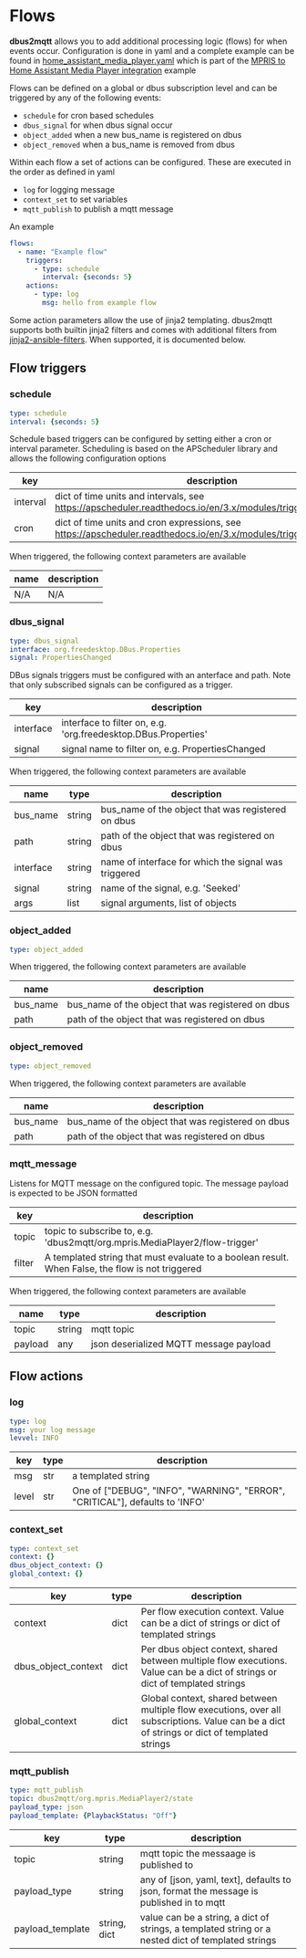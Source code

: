 # Flows

**dbus2mqtt** allows you to add additional processing logic (flows) for when events occur. Configuration is done in yaml and a complete example can be found in [home_assistant_media_player.yaml](https://github.com/jwnmulder/dbus2mqtt/blob/main/docs/examples/home_assistant_media_player.yaml) which is part of the [MPRIS to Home Assistant Media Player integration](https://github.com/jwnmulder/dbus2mqtt/blob/main/docs/examples/home_assistant_media_player.md) example

Flows can be defined on a global or dbus subscription level and can be triggered by any of the following events:

* `schedule` for cron based schedules
* `dbus_signal` for when dbus signal occur
* `object_added` when a new bus_name is registered on dbus
* `object_removed` when a bus_name is removed from dbus

Within each flow a set of actions can be configured. These are executed in the order as defined in yaml

* `log` for logging message
* `context_set` to set variables
* `mqtt_publish` to publish a mqtt message

An example

```yaml
flows:
  - name: "Example flow"
    triggers:
      - type: schedule
        interval: {seconds: 5}
    actions:
      - type: log
        msg: hello from example flow
```

Some action parameters allow the use of jinja2 templating. dbus2mqtt supports both builtin jinja2 filters and comes with additional filters from [jinja2-ansible-filters](https://pypi.org/project/jinja2-ansible-filters/). When supported, it is documented below.

## Flow triggers

### schedule

```yaml
type: schedule
interval: {seconds: 5}
```

Schedule based triggers can be configured by setting either a cron or interval parameter. Scheduling is based on the   APScheduler library and allows the following configuration options

| key | description  |
|------|-------------|
| interval | dict of time units and intervals, see <https://apscheduler.readthedocs.io/en/3.x/modules/triggers/interval.html>    |
| cron     | dict of time units and cron expressions, see <https://apscheduler.readthedocs.io/en/3.x/modules/triggers/cron.html> |

When triggered, the following context parameters are available

| name | description |
|------|-------------|
| N/A  | N/A         |

### dbus_signal

```yaml
type: dbus_signal
interface: org.freedesktop.DBus.Properties
signal: PropertiesChanged
```

DBus signals triggers must be configured with an anterface and path. Note that only subscribed signals can be configured as a trigger.

| key | description  |
|------|-------------|
| interface | interface to filter on, e.g. 'org.freedesktop.DBus.Properties' |
| signal    | signal name to filter on, e.g. PropertiesChanged |

When triggered, the following context parameters are available

| name | type | description |
|------|------|-------------|
| bus_name  | string | bus_name of the object that was registered on dbus |
| path      | string | path of the object that was registered on dbus |
| interface | string | name of interface for which the signal was triggered |
| signal    | string | name of the signal, e.g. 'Seeked'
| args      | list   | signal arguments, list of objects |

### object_added

```yaml
type: object_added
```

When triggered, the following context parameters are available

| name | description |
|------|-------------|
| bus_name | bus_name of the object that was registered on dbus |
| path     | path of the object that was registered on dbus |

### object_removed

```yaml
type: object_removed
```

When triggered, the following context parameters are available

| name | description |
|------|-------------|
| bus_name | bus_name of the object that was registered on dbus |
| path     | path of the object that was registered on dbus |

### mqtt_message

Listens for MQTT message on the configured topic. The message payload is expected to be JSON formatted

| key | description  |
|------|-------------|
| topic     | topic to subscribe to, e.g. 'dbus2mqtt/org.mpris.MediaPlayer2/flow-trigger' |
| filter    | A templated string that must evaluate to a boolean result. When False, the flow is not triggered |

When triggered, the following context parameters are available

| name | type | description |
|------|------|-------------|
| topic     | string | mqtt topic |
| payload   | any | json deserialized MQTT message payload  |

## Flow actions

### log

```yaml
type: log
msg: your log message
levvel: INFO
```

| key              | type             | description  |
|------------------|------------------|--------------|
| msg              | str              | a templated string |
| level            | str              | One of ["DEBUG", "INFO", "WARNING", "ERROR", "CRITICAL"], defaults to 'INFO' |

### context_set

```yaml
type: context_set
context: {}
dbus_object_context: {}
global_context: {}
```

| key                 | type             | description  |
|---------------------|------------------|--------------|
| context             | dict | Per flow execution context. Value can be a dict of strings or dict of templated strings |
| dbus_object_context | dict | Per dbus object context, shared between multiple flow executions. Value can be a dict of strings or dict of templated strings |
| global_context      | dict | Global context, shared between multiple flow executions, over all subscriptions. Value can be a dict of strings or dict of templated strings |

### mqtt_publish

```yaml
type: mqtt_publish
topic: dbus2mqtt/org.mpris.MediaPlayer2/state
payload_type: json
payload_template: {PlaybackStatus: "Off"}
```

| key              | type             | description  |
|------------------|------------------|--------------|
| topic            | string | mqtt topic the messaage is published to |
| payload_type     | string | any of [json, yaml, text], defaults to json, format the message is published in to mqtt |
| payload_template | string, dict | value can be a string, a dict of strings, a templated string or a nested dict of templated strings |

